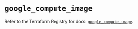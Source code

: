 # `google_compute_image`

Refer to the Terraform Registry for docs: [`google_compute_image`](https://registry.terraform.io/providers/hashicorp/google-beta/6.20.0/docs/resources/google_compute_image).
